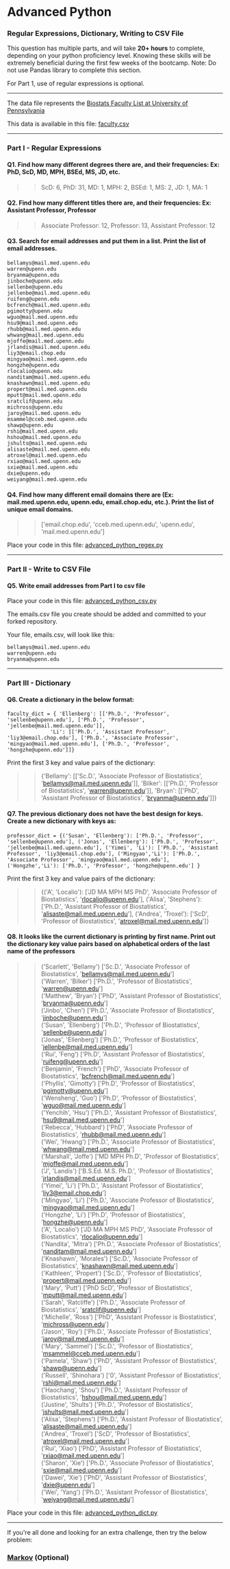# Advanced Python    

### Regular Expressions, Dictionary, Writing to CSV File  

This question has multiple parts, and will take **20+ hours** to complete, depending on your python proficiency level.  Knowing these skills will be extremely beneficial during the first few weeks of the bootcamp.  Note:  Do not use Pandas library to complete this section.  

For Part 1, use of regular expressions is optional.  

---

The data file represents the [Biostats Faculty List at University of Pennsylvania](http://www.med.upenn.edu/cceb/biostat/faculty.shtml)

This data is available in this file:  [faculty.csv](python/faculty.csv)

--- 

### Part I - Regular Expressions  


#### Q1. Find how many different degrees there are, and their frequencies: Ex:  PhD, ScD, MD, MPH, BSEd, MS, JD, etc.

>> ScD: 6, PhD: 31, MD: 1, MPH: 2, BSEd: 1, MS: 2, JD: 1, MA: 1


#### Q2. Find how many different titles there are, and their frequencies:  Ex:  Assistant Professor, Professor

>> Associate Professor: 12, Professor: 13, Assistant Professor: 12


#### Q3. Search for email addresses and put them in a list.  Print the list of email addresses.

>> 
```
bellamys@mail.med.upenn.edu
warren@upenn.edu
bryanma@upenn.edu
jinboche@upenn.edu
sellenbe@upenn.edu
jellenbe@mail.med.upenn.edu
ruifeng@upenn.edu
bcfrench@mail.med.upenn.edu
pgimotty@upenn.edu
wguo@mail.med.upenn.edu
hsu9@mail.med.upenn.edu
rhubb@mail.med.upenn.edu
whwang@mail.med.upenn.edu
mjoffe@mail.med.upenn.edu
jrlandis@mail.med.upenn.edu
liy3@email.chop.edu
mingyao@mail.med.upenn.edu
hongzhe@upenn.edu
rlocalio@upenn.edu
nanditam@mail.med.upenn.edu
knashawn@mail.med.upenn.edu
propert@mail.med.upenn.edu
mputt@mail.med.upenn.edu
sratclif@upenn.edu
michross@upenn.edu
jaroy@mail.med.upenn.edu
msammel@cceb.med.upenn.edu
shawp@upenn.edu
rshi@mail.med.upenn.edu
hshou@mail.med.upenn.edu
jshults@mail.med.upenn.edu
alisaste@mail.med.upenn.edu
atroxel@mail.med.upenn.edu
rxiao@mail.med.upenn.edu
sxie@mail.med.upenn.edu
dxie@upenn.edu
weiyang@mail.med.upenn.edu
```

#### Q4. Find how many different email domains there are (Ex:  mail.med.upenn.edu, upenn.edu, email.chop.edu, etc.).  Print the list of unique email domains.

>> ['email.chop.edu', 'cceb.med.upenn.edu', 'upenn.edu', 'mail.med.upenn.edu']

Place your code in this file: [advanced_python_regex.py](python/advanced_python_regex.py)

---

### Part II - Write to CSV File

#### Q5.  Write email addresses from Part I to csv file

Place your code in this file: [advanced_python_csv.py](python/advanced_python_csv.py)

The emails.csv file you create should be added and committed to your forked repository.

Your file, emails.csv, will look like this:
```
bellamys@mail.med.upenn.edu
warren@upenn.edu
bryanma@upenn.edu
```

---

### Part III - Dictionary

#### Q6.  Create a dictionary in the below format:
```
faculty_dict = { 'Ellenberg': [['Ph.D.', 'Professor', 'sellenbe@upenn.edu'], ['Ph.D.', 'Professor', 'jellenbe@mail.med.upenn.edu']],
              'Li': [['Ph.D.', 'Assistant Professor', 'liy3@email.chop.edu'], ['Ph.D.', 'Associate Professor', 'mingyao@mail.med.upenn.edu'], ['Ph.D.', 'Professor', 'hongzhe@upenn.edu']]}
```
Print the first 3 key and value pairs of the dictionary:

>> {'Bellamy': [['Sc.D.',
              'Associate Professor of Biostatistics',
              'bellamys@mail.med.upenn.edu']],
 'Bilker': [['Ph.D.', 'Professor of Biostatistics', 'warren@upenn.edu']],
 'Bryan': [['PhD',
            'Assistant Professor of Biostatistics',
            'bryanma@upenn.edu']]}

#### Q7.  The previous dictionary does not have the best design for keys.  Create a new dictionary with keys as:

```
professor_dict = {('Susan', 'Ellenberg'): ['Ph.D.', 'Professor', 'sellenbe@upenn.edu'], ('Jonas', 'Ellenberg'): ['Ph.D.', 'Professor', 'jellenbe@mail.med.upenn.edu'], ('Yimei', 'Li'): ['Ph.D.', 'Assistant Professor', 'liy3@email.chop.edu'], ('Mingyao','Li'): ['Ph.D.', 'Associate Professor', 'mingyao@mail.med.upenn.edu'], ('Hongzhe','Li'): ['Ph.D.', 'Professor', 'hongzhe@upenn.edu'] }
```

Print the first 3 key and value pairs of the dictionary:

>> {('A', 'Localio'): ['JD MA MPH MS PhD',
                    'Associate Professor of Biostatistics',
                    'rlocalio@upenn.edu'],
 ('Alisa', 'Stephens'): ['Ph.D.',
                         'Assistant Professor of Biostatistics',
                         'alisaste@mail.med.upenn.edu'],
 ('Andrea', 'Troxel'): ['ScD',
                        'Professor of Biostatistics',
                        'atroxel@mail.med.upenn.edu']}

#### Q8.  It looks like the current dictionary is printing by first name.  Print out the dictionary key value pairs based on alphabetical orders of the last name of the professors

>> ('Scarlett', 'Bellamy') ['Sc.D.', 'Associate Professor of Biostatistics', 'bellamys@mail.med.upenn.edu']  
('Warren', 'Bilker') ['Ph.D.', 'Professor of Biostatistics', 'warren@upenn.edu']  
('Matthew', 'Bryan') ['PhD', 'Assistant Professor of Biostatistics', 'bryanma@upenn.edu']  
('Jinbo', 'Chen') ['Ph.D.', 'Associate Professor of Biostatistics', 'jinboche@upenn.edu']  
('Susan', 'Ellenberg') ['Ph.D.', 'Professor of Biostatistics', 'sellenbe@upenn.edu']  
('Jonas', 'Ellenberg') ['Ph.D.', 'Professor of Biostatistics', 'jellenbe@mail.med.upenn.edu']  
('Rui', 'Feng') ['Ph.D', 'Assistant Professor of Biostatistics', 'ruifeng@upenn.edu']  
('Benjamin', 'French') ['PhD', 'Associate Professor of Biostatistics', 'bcfrench@mail.med.upenn.edu']  
('Phyllis', 'Gimotty') ['Ph.D', 'Professor of Biostatistics', 'pgimotty@upenn.edu']  
('Wensheng', 'Guo') ['Ph.D', 'Professor of Biostatistics', 'wguo@mail.med.upenn.edu']  
('Yenchih', 'Hsu') ['Ph.D.', 'Assistant Professor of Biostatistics', 'hsu9@mail.med.upenn.edu']  
('Rebecca', 'Hubbard') ['PhD', 'Associate Professor of Biostatistics', 'rhubb@mail.med.upenn.edu']  
('Wei', 'Hwang') ['Ph.D.', 'Associate Professor of Biostatistics', 'whwang@mail.med.upenn.edu']  
('Marshall', 'Joffe') ['MD MPH Ph.D', 'Professor of Biostatistics', 'mjoffe@mail.med.upenn.edu']  
('J', 'Landis') ['B.S.Ed. M.S. Ph.D.', 'Professor of Biostatistics', 'jrlandis@mail.med.upenn.edu']  
('Yimei', 'Li') ['Ph.D.', 'Assistant Professor of Biostatistics', 'liy3@email.chop.edu']  
('Mingyao', 'Li') ['Ph.D.', 'Associate Professor of Biostatistics', 'mingyao@mail.med.upenn.edu']  
('Hongzhe', 'Li') ['Ph.D', 'Professor of Biostatistics', 'hongzhe@upenn.edu']  
('A', 'Localio') ['JD MA MPH MS PhD', 'Associate Professor of Biostatistics', 'rlocalio@upenn.edu']  
('Nandita', 'Mitra') ['Ph.D.', 'Associate Professor of Biostatistics', 'nanditam@mail.med.upenn.edu']  
('Knashawn', 'Morales') ['Sc.D.', 'Associate Professor of Biostatistics', 'knashawn@mail.med.upenn.edu']  
('Kathleen', 'Propert') ['Sc.D.', 'Professor of Biostatistics', 'propert@mail.med.upenn.edu']  
('Mary', 'Putt') ['PhD ScD', 'Professor of Biostatistics', 'mputt@mail.med.upenn.edu']  
('Sarah', 'Ratcliffe') ['Ph.D.', 'Associate Professor of Biostatistics', 'sratclif@upenn.edu']  
('Michelle', 'Ross') ['PhD', 'Assistant Professor is Biostatistics', 'michross@upenn.edu']  
('Jason', 'Roy') ['Ph.D.', 'Associate Professor of Biostatistics', 'jaroy@mail.med.upenn.edu']  
('Mary', 'Sammel') ['Sc.D.', 'Professor of Biostatistics', 'msammel@cceb.med.upenn.edu']  
('Pamela', 'Shaw') ['PhD', 'Assistant Professor of Biostatistics', 'shawp@upenn.edu']  
('Russell', 'Shinohara') ['0', 'Assistant Professor of Biostatistics', 'rshi@mail.med.upenn.edu']  
('Haochang', 'Shou') ['Ph.D.', 'Assistant Professor of Biostatistics', 'hshou@mail.med.upenn.edu']  
('Justine', 'Shults') ['Ph.D.', 'Professor of Biostatistics', 'jshults@mail.med.upenn.edu']  
('Alisa', 'Stephens') ['Ph.D.', 'Assistant Professor of Biostatistics', 'alisaste@mail.med.upenn.edu']  
('Andrea', 'Troxel') ['ScD', 'Professor of Biostatistics', 'atroxel@mail.med.upenn.edu']  
('Rui', 'Xiao') ['PhD', 'Assistant Professor of Biostatistics', 'rxiao@mail.med.upenn.edu']  
('Sharon', 'Xie') ['Ph.D.', 'Associate Professor of Biostatistics', 'sxie@mail.med.upenn.edu']  
('Dawei', 'Xie') ['PhD', 'Assistant Professor of Biostatistics', 'dxie@upenn.edu']  
('Wei', 'Yang') ['Ph.D.', 'Assistant Professor of Biostatistics', 'weiyang@mail.med.upenn.edu']  

Place your code in this file: [advanced_python_dict.py](python/advanced_python_dict.py)

--- 

If you're all done and looking for an extra challenge, then try the below problem:  

### [Markov](python/markov.py) (Optional)

